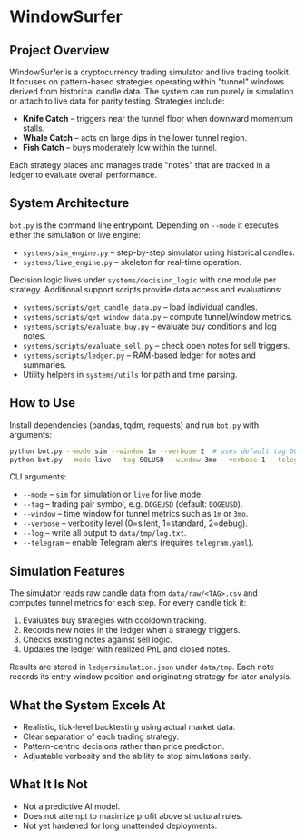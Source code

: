 # WindowSurfer

## Project Overview
WindowSurfer is a cryptocurrency trading simulator and live trading toolkit. It focuses on pattern-based strategies operating within "tunnel" windows derived from historical candle data. The system can run purely in simulation or attach to live data for parity testing. Strategies include:

- **Knife Catch** – triggers near the tunnel floor when downward momentum stalls.
- **Whale Catch** – acts on large dips in the lower tunnel region.
- **Fish Catch** – buys moderately low within the tunnel.

Each strategy places and manages trade "notes" that are tracked in a ledger to evaluate overall performance.

## System Architecture

``bot.py`` is the command line entrypoint. Depending on ``--mode`` it executes either the simulation or live engine:

- ``systems/sim_engine.py`` – step-by-step simulator using historical candles.
- ``systems/live_engine.py`` – skeleton for real-time operation.

Decision logic lives under ``systems/decision_logic`` with one module per strategy. Additional support scripts provide data access and evaluations:

- ``systems/scripts/get_candle_data.py`` – load individual candles.
- ``systems/scripts/get_window_data.py`` – compute tunnel/window metrics.
- ``systems/scripts/evaluate_buy.py`` – evaluate buy conditions and log notes.
- ``systems/scripts/evaluate_sell.py`` – check open notes for sell triggers.
- ``systems/scripts/ledger.py`` – RAM-based ledger for notes and summaries.
- Utility helpers in ``systems/utils`` for path and time parsing.

## How to Use
Install dependencies (pandas, tqdm, requests) and run ``bot.py`` with arguments:

```bash
python bot.py --mode sim --window 1m --verbose 2  # uses default tag DOGEUSD
python bot.py --mode live --tag SOLUSD --window 3mo --verbose 1 --telegram
```

CLI arguments:

- ``--mode`` – ``sim`` for simulation or ``live`` for live mode.
- ``--tag`` – trading pair symbol, e.g. ``DOGEUSD`` (default: ``DOGEUSD``).
- ``--window`` – time window for tunnel metrics such as ``1m`` or ``3mo``.
- ``--verbose`` – verbosity level (0=silent, 1=standard, 2=debug).
- ``--log`` – write all output to ``data/tmp/log.txt``.
- ``--telegram`` – enable Telegram alerts (requires ``telegram.yaml``).

## Simulation Features
The simulator reads raw candle data from ``data/raw/<TAG>.csv`` and computes tunnel metrics for each step. For every candle tick it:

1. Evaluates buy strategies with cooldown tracking.
2. Records new notes in the ledger when a strategy triggers.
3. Checks existing notes against sell logic.
4. Updates the ledger with realized PnL and closed notes.

Results are stored in ``ledgersimulation.json`` under ``data/tmp``. Each note records its entry window position and originating strategy for later analysis.

## What the System Excels At

- Realistic, tick-level backtesting using actual market data.
- Clear separation of each trading strategy.
- Pattern-centric decisions rather than price prediction.
- Adjustable verbosity and the ability to stop simulations early.

## What It Is Not

- Not a predictive AI model.
- Does not attempt to maximize profit above structural rules.
- Not yet hardened for long unattended deployments.


